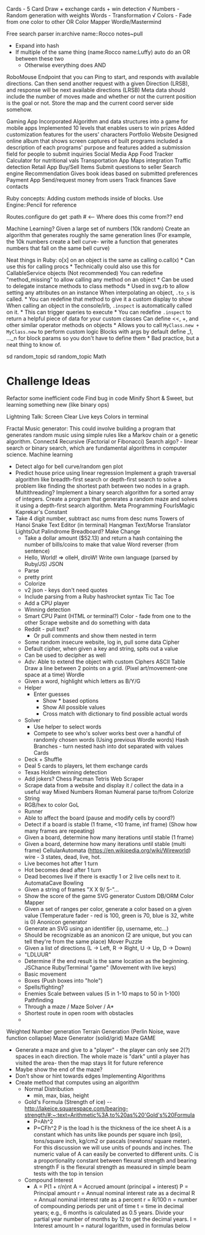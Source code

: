 Cards - 5 Card Draw + exchange cards + win detection
√ Numbers - Random generation with weights
Words - Transformation
√ Colors - Fade from one color to other OR Color Mapper
Wordle/Mastermind

Free search parser
  in:archive name::Rocco notes~pull
  * Expand into hash
  * If multiple of the same thing (name:Rocco name:Luffy) auto do an OR between these two
    * Otherwise everything does AND

RoboMouse
Endpoint that you can Ping to start, and responds with available directions.
Can then send another request with a given Direction (LRSB), and response will be next available directions (LRSB)
Meta data should include the number of moves made and whether or not the current position is the goal or not. 
Store the map and the current coord server side somehow.

Gaming App
  Incorporated Algorithm and data structures into a game for mobile apps
  Implemented 10 levels that enables users to win prizes
  Added customization features for the users' characters
Portfolio Website
  Designed online album that shows screen captures of built programs
  included a description of each programs' purpose and features
  added a submission field for people to submit inquiries
Social Media App
Food Tracker
  Calculator for nutritional vals
Transportation App
  Maps integration
  Traffic detection
Retail App
  Buy/Sell Items
  Submit questions to seller
  Search engine
Recommendation
  Gives book ideas based on submitted preferences
Payment App
  Send/request money from users
  Track finances
  Save contacts


Ruby concepts:
  Adding custom methods inside of blocks. Use Engine::Pencil for reference

Routes.configure do
  get :path # <-- Where does this come from??
end



Machine Learning?
  Given a large set of numbers (10k random)
    Create an algorithm that generates roughly the same generation lines
      (For example, the 10k numbers create a bell curve- write a function that generates numbers that fall on the same bell curve)



Neat things in Ruby:
  o[x] on an object is the same as calling o.call(x)
    * Can use this for calling procs
    * Technically could also use this for CallableService objects (Not recommended)
  You can redefine "method_missing" to allow calling any method on an object
    * Can be used to delegate instance methods to class methods
    * Used in svg.rb to allow setting any attributes on an instance
  When interpolating an object, `.to_s` is called.
    * You can redefine that method to give it a custom display to show
  When calling an object in the console/irb, `.inspect` is automatically called on it.
    * This can trigger queries to execute
    * You can redefine `.inspect` to return a helpful piece of data for your custom classes
  Can define <<, +, and other similar operator methods on objects
    * Allows you to call `MyClass.new + MyClass.new` to perform custom logic
  Blocks with args by default define _1, ..._n for block params so you don't have to define them
    * Bad practice, but a neat thing to know of.


sd random_topic
sd random_topic Math

# Challenge Ideas
Refactor some inefficient code
Find bug in code
Minify
Short & Sweet, but learning something new (like binary ops)

Lightning Talk:
  Screen Clear
  Live keys
  Colors in terminal

Fractal
Music generator: This could involve building a program that generates random music using simple rules like a Markov chain or a genetic algorithm.
Connect4
Recursive (Factorial or Fibonacci)
Search algo? - linear search or binary search, which are fundamental algorithms in computer science.
Machine learning
* Detect algo for bell curve/random gen plot
* Predict house price using linear regression
Implement a graph traversal algorithm like breadth-first search or depth-first search to solve a problem like finding the shortest path between two nodes in a graph.
Multithreading?
Implement a binary search algorithm for a sorted array of integers.
Create a program that generates a random maze and solves it using a depth-first search algorithm.
Meta Programming
FourIsMagic
Kaprekar's Constant
* Take 4 digit number, subtract asc nums from desc nums
Towers of Hanoi
Snake
Text Editor (in terminal)
Hangman
Text/Morse Translator
LightsOut
Palindrome
Breadboard?
Make Change
  * Take a dollar amount ($52.13) and return a hash containing the number of bills/coins to make that value
Word reverser (from sentence)
  * Hello, World! => olleH, dlroW!
Write own language (parsed by Ruby/JS)
JSON
  * Parse
  * pretty print
  * Colorize
  * v2 json - keys don't need quotes
  * Include parsing from a Ruby hashrocket syntax
Tic Tac Toe
  * Add a CPU player
  * Winning detection
  * Smart CPU
Paint (HTML or terminal?)
Color - fade from one to the other
Scrape website and do something with data
  * Reddit - pull text?
    * Or pull comments and show them nested in term
  * Some random insecure website, log in, pull some data
Cipher
  * Default cipher, when given a key and string, spits out a value
  * Can be used to decipher as well
  * Adv: Able to extend the object with custom Ciphers
ASCII Table
Draw a line between 2 points on a grid. (Pixel art/movement-one space at a time)
Wordle
  * Given a word, highlight which letters as B/Y/G
  * Helper
    * Enter guesses
      * Show * based options
      * Show All possible values
      * Cross match with dictionary to find possible actual words
  * Solver
    * Use helper to select words
    * Compete to see who's solver works best over a handful of randomly chosen words (Using previous Wordle words)
Hash Branches - turn nested hash into dot separated with values
Cards
  * Deck + Shuffle
  * Deal 5 cards to players, let them exchange cards
  * Texas Holdem winning detection
  * Add jokers?
Chess
Pacman
Tetris
Web Scraper
  * Scrape data from a website and display it / collect the data in a useful way
Mixed Numbers
Roman Numeral parse to/from
Colorize
  * String
  * RGB/hex to color
GoL
  * Runner
  * Able to affect the board (pause and modify cells by coord?)
  * Detect if a board is stable (1 frame, <10 frame, inf frame) (Show how many frames are repeating)
  * Given a board, determine how many iterations until stable (1 frame)
  * Given a board, determine how many iterations until stable (multi frame)
CellularAutomata (https://en.wikipedia.org/wiki/Wireworld) wire - 3 states, dead, live, hot.
  * Live becomes hot after 1 turn
  * Hot becomes dead after 1 turn
  * Dead becomes live if there is exactly 1 or 2 live cells next to it.
AutomataCave
Bowling
  * Given a string of frames "X X 9/ 5-"...
  * Show the score of the game
SVG generator
Custom DB/ORM
Color Mapper
  * Given a set of ranges per color, generate a color based on a given value
  (Temperature fader - red is 100, green is 70, blue is 32, white is 0)
Anonicon generator
  * Generate an SVG using an identifier (ip, username, etc...)
  * Should be recognizable as an anonicon (2 are unique, but you can tell they're from the same place)
Mover Puzzle
  * Given a list of directions (L -> Left, R -> Right, U -> Up, D -> Down)
  * "LDLUUR"
  * Determine if the end result is the same location as the beginning.
JSChance
Ruby/Terminal "game" (Movement with live keys)
  * Basic movement
  * Boxes (Push boxes into "hole")
  * Spells/fighting?
  * Enemies
Scale between values (5 in 1-10 maps to 50 in 1-100)
Pathfinding
  * Through a maze / Maze Solver / A*
  * Shortest route in open room with obstacles
  *
Weighted Number generation
Terrain Generation (Perlin Noise, wave function collapse)
Maze Generator (solid/grid)
Maze GAME
 * Generate a maze and give to a "player" - the player can only see 2(?) spaces in each direction. The whole maze is "dark" until a player has visited the area- then the map stays lit for future reference
 * Maybe show the end of the maze?
 * Don't show or hint towards edges
Implementing Algorithms
  * Create method that computes using an algorithm
    * Normal Distribution
      * min, max, bias, height
    * Gold's Formula (Strength of ice) -- http://lakeice.squarespace.com/bearing-strength/#:~:text=Arithmetic%3A,to%20as%20'Gold's%20Formula
      * P=Ah^2
      * P=CFh^2
      P is the load
      h is the thickness of the ice sheet
      A is a constant which has units like pounds per square inch (psi), tons/square inch,  kg/cm2 or pascals (newtons/ square meter).  For this discussion we will use units of pounds and inches.  The numeric value of A can easily be converted to different units.
      C is a proportionality constant between flexural strength and bearing strength
      F is the flexural strength as measured in simple beam tests with the top in tension
    * Compound Interest
      * A = P(1 + r/n)nt
      A = Accrued amount (principal + interest)
      P = Principal amount
      r = Annual nominal interest rate as a decimal
      R = Annual nominal interest rate as a percent
      r = R/100
      n = number of compounding periods per unit of time
      t = time in decimal years; e.g., 6 months is calculated as 0.5 years. Divide your partial year number of months by 12 to get the decimal years.
      I = Interest amount
      ln = natural logarithm, used in formulas below
